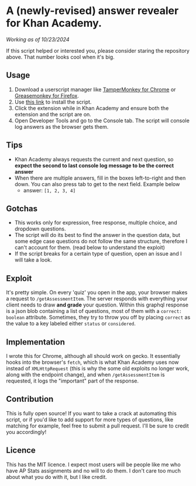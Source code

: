 # A (newly-revised) answer revealer for Khan Academy.

  *Working as of 10/23/2024* 

If this script helped or interested you, please consider staring the repository above. That number looks cool when it's big.


## Usage
1. Download a userscript manager like [TamperMonkey for Chrome](https://chrome.google.com/webstore/detail/tampermonkey/dhdgffkkebhmkfjojejmpbldmpobfkfo?hl=en) or [Greasemonkey for Firefox](https://addons.mozilla.org/en-US/firefox/addon/greasemonkey/).
2. Use [this link](https://github.com/devTipy/KhanAcademyBot/raw/main/script.js) to install the script. 
3. Click the extension while in Khan Academy and ensure both the extension and the script are on.
4. Open Developer Tools and go to the Console tab. The script will console log answers as the browser gets them.

## Tips
- Khan Academy always requests the current and next question, so **expect the second to last console log message to be the correct answer**
- When there are multiple answers, fill in the boxes left-to-right and then down. You can also press tab to get to the next field. Example below
  - answer: `[1, 2, 3, 4]`

## Gotchas
- This works only for expression, free response, multiple choice, and dropdown questions.
- The script will do its best to find the answer in the question data, but some edge case questions do not follow the same structure, therefore I can't account for them. (read below to understand the exploit)
- If the script breaks for a certain type of question, open an issue and I will take a look.

## Exploit
It's pretty simple. On every 'quiz' you open in the app, your browser makes a request to `/getAssessmentItem`. The server responds with everything your client needs to draw **and grade** your question. Within this graphql response is a json blob containing a list of questions, most of them with a `correct: boolean` attribute. Sometimes, they try to throw you off by placing `correct` as the value to a key labeled either `status` or `considered`.

## Implementation
I wrote this for Chrome, although all should work on gecko. It essentially hooks into the browser's `fetch`, which is what Khan Academy uses now instead of `XMLHttpRequest` (this is why the some old exploits no longer work, along with the endpoint change), and when `/getAssessmentItem` is requested, it logs the "important" part of the response.

## Contribution
This is fully open source! If you want to take a crack at automating this script, or if you'd like to add support for more types of questions, like matching for example, feel free to submit a pull request. I'll be sure to credit you accordingly!

## Licence
This has the MIT licence. I expect most users will be people like me who have AP Stats assignments and no will to do them.  I don't care too much about what you do with it, but I like credit.
